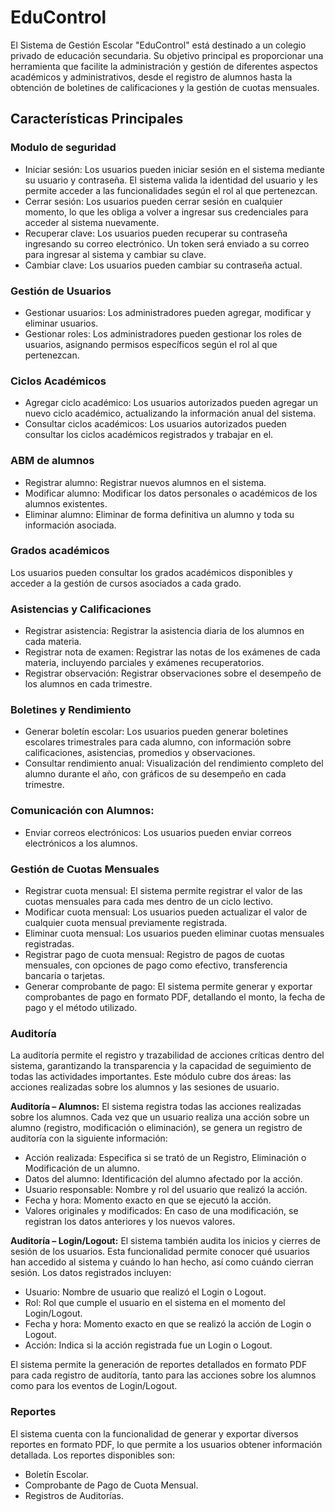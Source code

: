 # EduControl
El Sistema de Gestión Escolar "EduControl" está destinado a un colegio privado de educación secundaria. Su objetivo principal es proporcionar una herramienta que facilite 
la administración y gestión de diferentes aspectos académicos y administrativos, desde el registro de alumnos hasta la obtención de boletines de calificaciones y la 
gestión de cuotas mensuales.

## Características Principales
### Modulo de seguridad
- Iniciar sesión: Los usuarios pueden iniciar sesión en el sistema mediante su usuario y contraseña. El sistema valida la identidad del usuario y les permite acceder a las funcionalidades según el rol al que pertenezcan.
- Cerrar sesión: Los usuarios pueden cerrar sesión en cualquier momento, lo que les obliga a volver a ingresar sus credenciales para acceder al sistema nuevamente.
- Recuperar clave: Los usuarios pueden recuperar su contraseña ingresando su correo electrónico. Un token será enviado a su correo para ingresar al sistema y cambiar su clave.
- Cambiar clave: Los usuarios pueden cambiar su contraseña actual.

### Gestión de Usuarios
  - Gestionar usuarios: Los administradores pueden agregar, modificar y eliminar usuarios.
  - Gestionar roles: Los administradores pueden gestionar los roles de usuarios, asignando permisos específicos según el rol al que pertenezcan.
    
### Ciclos Académicos
- Agregar ciclo académico: Los usuarios autorizados pueden agregar un nuevo ciclo académico, actualizando la información anual del sistema.
- Consultar ciclos académicos: Los usuarios autorizados pueden consultar los ciclos académicos registrados y trabajar en el.
  
### ABM de alumnos
- Registrar alumno: Registrar nuevos alumnos en el sistema.
- Modificar alumno: Modificar los datos personales o académicos de los alumnos existentes.
- Eliminar alumno: Eliminar de forma definitiva un alumno y toda su información asociada.
  
### Grados académicos
Los usuarios pueden consultar los grados académicos disponibles y acceder a la gestión de cursos asociados a cada grado.

### Asistencias y Calificaciones
  - Registrar asistencia: Registrar la asistencia diaria de los alumnos en cada materia.
  - Registrar nota de examen: Registrar las notas de los exámenes de cada materia, incluyendo parciales y exámenes recuperatorios.
  - Registrar observación: Registrar observaciones sobre el desempeño de los alumnos en cada trimestre.
    
### Boletines y Rendimiento
  - Generar boletín escolar: Los usuarios pueden generar boletines escolares trimestrales para cada alumno, con información sobre calificaciones, asistencias, promedios y observaciones.
  - Consultar rendimiento anual: Visualización del rendimiento completo del alumno durante el año, con gráficos de su desempeño en cada trimestre.
    
### Comunicación con Alumnos:
  - Enviar correos electrónicos: Los usuarios pueden enviar correos electrónicos a los alumnos.

### Gestión de Cuotas Mensuales
- Registrar cuota mensual: El sistema permite registrar el valor de las cuotas mensuales para cada mes dentro de un ciclo lectivo.
- Modificar cuota mensual: Los usuarios pueden actualizar el valor de cualquier cuota mensual previamente registrada.
- Eliminar cuota mensual: Los usuarios pueden eliminar cuotas mensuales registradas.
- Registrar pago de cuota mensual: Registro de pagos de cuotas mensuales, con opciones de pago como efectivo, transferencia bancaria o tarjetas.
- Generar comprobante de pago: El sistema permite generar y exportar comprobantes de pago en formato PDF, detallando el monto, la fecha de pago y el método utilizado.

### Auditoría
La auditoría permite el registro y trazabilidad de acciones críticas dentro del sistema, garantizando la transparencia y la capacidad de seguimiento de todas las actividades importantes. 
Este módulo cubre dos áreas: las acciones realizadas sobre los alumnos y las sesiones de usuario.

**Auditoría – Alumnos:** El sistema registra todas las acciones realizadas sobre los alumnos. Cada vez que un usuario
realiza una acción sobre un alumno (registro, modificación o eliminación), se genera un registro de auditoría con la siguiente información:
 - Acción realizada: Especifica si se trató de un Registro, Eliminación o Modificación de un alumno.
 - Datos del alumno: Identificación del alumno afectado por la acción.
 - Usuario responsable: Nombre y rol del usuario que realizó la acción.
 - Fecha y hora: Momento exacto en que se ejecutó la acción.
 - Valores originales y modificados: En caso de una modificación, se registran los datos anteriores y los nuevos valores.

**Auditoría – Login/Logout:** El sistema también audita los inicios y cierres de sesión de los usuarios. Esta funcionalidad permite conocer qué usuarios han accedido al sistema y cuándo 
lo han hecho, así como cuándo cierran sesión. Los datos registrados incluyen:
 - Usuario: Nombre de usuario que realizó el Login o Logout.
 - Rol: Rol que cumple el usuario en el sistema en el momento del Login/Logout.
 - Fecha y hora: Momento exacto en que se realizó la acción de Login o Logout.
 - Acción: Indica si la acción registrada fue un Login o Logout.

El sistema permite la generación de reportes detallados en formato PDF para cada registro de auditoría, tanto para las acciones sobre los alumnos como para los eventos de Login/Logout.

### Reportes
El sistema cuenta con la funcionalidad de generar y exportar diversos reportes en formato PDF, lo que permite a los usuarios obtener información detallada.
Los reportes disponibles son:
- Boletín Escolar.
- Comprobante de Pago de Cuota Mensual.
- Registros de Auditorías.
